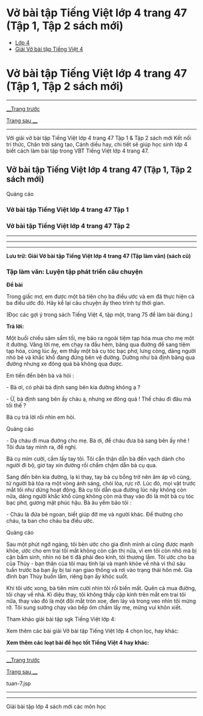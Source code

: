 # Vở bài tập Tiếng Việt lớp 4 trang 47 (Tập 1, Tập 2 sách mới)

  * [Lớp 4](https://vietjack.com/series/lop-4.jsp)
  * [Giải Vở bài tập Tiếng Việt 4](https://vietjack.com/giai-vo-bai-tap-tieng-viet-4/index.jsp)



# Vở bài tập Tiếng Việt lớp 4 trang 47 (Tập 1, Tập 2 sách mới)

* * *

[__Trang trước](https://vietjack.com/giai-vo-bai-tap-tieng-viet-4/tuan-7.jsp)

[Trang sau __](https://vietjack.com/giai-vo-bai-tap-tieng-viet-4/tuan-7.jsp)

* * *

Với giải vở bài tập Tiếng Việt lớp 4 trang 47 Tập 1 & Tập 2 sách mới Kết nối tri thức, Chân trời sáng tạo, Cánh diều hay, chi tiết sẽ giúp học sinh lớp 4 biết cách làm bài tập trong VBT Tiếng Việt lớp 4 trang 47.

## Vở bài tập Tiếng Việt lớp 4 trang 47 (Tập 1, Tập 2 sách mới)

Quảng cáo

### **Vở bài tập Tiếng Việt lớp 4 trang 47 Tập 1**

### **Vở bài tập Tiếng Việt lớp 4 trang 47 Tập 2**

* * *

* * *

* * *

**Lưu trữ: Giải Vở bài tập Tiếng Việt lớp 4 trang 47 (Tập làm văn) (sách cũ)**

### **Tập làm văn: Luyện tập phát triển câu chuyện**

**Đề bài**

Trong giấc mơ, em được một bà tiên cho ba điều ước và em đã thực hiện cả ba điều ước đó. Hãy kể lại câu chuyện ấy theo trình tự thời gian.

(Đọc các gợi ý trong sách Tiếng Việt 4, tập một, trang 75 để làm bài đúng.)

**Trả lời:**

Một buổi chiều sâm sẩm tối, mẹ bảo ra ngoài tiệm tạp hóa mua cho mẹ một ít đường. Vâng lời mẹ, em chạy ra đầu hẻm, băng qua đường để sang tiệm tạp hóa, cùng lúc ấy, em thấy một bà cụ tóc bạc phơ, lưng còng, dáng người nhỏ bé và khắc khổ đang đứng bên vệ đường. Dường như bà định băng qua đường nhưng xe đông quá bà không qua được.

Em tiến đến bên bà và hỏi :

\- Bà ơi, có phải bà định sang bên kia đường không ạ ?

\- Ừ, bà định sang bên ấy cháu ạ, nhưng xe đông quá ! Thế cháu đi đâu mà tối thế ?

Bà cụ trả lời rồi nhìn em hỏi.

Quảng cáo

\- Dạ cháu đi mua đường cho mẹ. Bà ơi, để cháu đưa bà sang bên ấy nhé ! Tôi đưa tay mình ra, đề nghị.

Bà cụ mỉm cười, cầm lấy tay tôi. Tôi cẩn thận dẫn bà đến vạch dành cho người đi bộ, giơ tay xin đường rồi chầm chậm dẫn bà cụ qua.

Sang đến bên kia đường, lạ kì thay, tay bà cụ bỗng trở nên âm áp vô cùng, từ người bà tỏa ra một vòng ánh sáng, chói lòa, rực rỡ. Lúc đó, mọi vật trước mắt tôi như dừng hoạt động. Bà cụ tôi dẫn qua đường lúc nãy không còn nữa, dáng người khắc khổ củng không còn mà thay vào đó là một bà cụ tóc bạc phơ, gương mặt phúc hậu. Bà âu yếm bảo tôi :

\- Cháu là đứa bé ngoan, biết giúp đỡ mẹ và người khác. Để thưởng cho cháu, ta ban cho cháu ba điều ước.

Quảng cáo

Sau một phút ngỡ ngàng, tôi bèn ước cho gia đình mình ai cũng được mạnh khỏe, ước cho em trai tôi mắt không còn cận thị nữa, vì em tôi còn nhỏ mà bị cận bẩm sinh, nhìn nó bé tí đã phải đeo kính, tôi thương lắm. Tôi ước cho ba của Thùy - bạn thân của tôi mau tỉnh lại và mạnh khỏe về nhà vì thứ sáu tuần trước ba bạn ấy bị tai nạn giao thông và rơi vào trạng thái hôn mê. Gia đình bạn Thùy buồn lắm, riêng bạn ấy khóc suốt.

Khi tôi ước xong, bà tiên mỉm cười nhìn tôi rồi biến mất. Quên cả mua đường, tôi chạy về nhà. Kì diệu thay, tôi không thấy cặp kính trên mắt em trai tôi nữa, thay vào đó là một đôi mắt tròn xoe, đen láy và trong veo nhìn tôi mừng rỡ. Tôi sung sướng chạy vào bếp ôm chầm lấy mẹ, mừng vui khôn xiết.

Tham khảo giải bài tập sgk Tiếng Việt lớp 4:

Xem thêm các bài giải Vở bài tập Tiếng Việt lớp 4 chọn lọc, hay khác:

**Xem thêm các loạt bài để học tốt Tiếng Việt 4 hay khác:**

* * *

[__Trang trước](https://vietjack.com/giai-vo-bai-tap-tieng-viet-4/tuan-7.jsp)

[Trang sau __](https://vietjack.com/giai-vo-bai-tap-tieng-viet-4/tuan-7.jsp)

tuan-7.jsp

* * *

* * *

Giải bài tập lớp 4 sách mới các môn học
